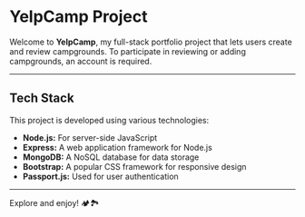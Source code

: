 # YelpCamp Project

Welcome to **YelpCamp**, my full-stack portfolio project that lets users create and review campgrounds. To participate in reviewing or adding campgrounds, an account is required.

---

## Tech Stack
This project is developed using various technologies:

- **Node.js:** For server-side JavaScript
- **Express:** A web application framework for Node.js
- **MongoDB:** A NoSQL database for data storage
- **Bootstrap:** A popular CSS framework for responsive design
- **Passport.js:** Used for user authentication

---

Explore and enjoy! 🏕️🏞️